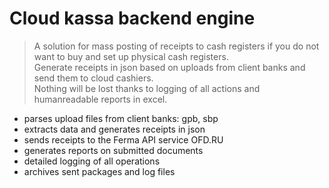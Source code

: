 # Cloud kassa backend engine
> A solution for mass posting of receipts to cash registers if you do not want to buy and set up physical cash registers.  
> Generate receipts in json based on uploads from client banks and send them to cloud cashiers.  
> Nothing will be lost thanks to logging of all actions and humanreadable reports in excel.

+ parses upload files from client banks: gpb, sbp
+ extracts data and generates receipts in json
+ sends receipts to the Ferma API service OFD.RU
+ generates reports on submitted documents
+ detailed logging of all operations
+ archives sent packages and log files
